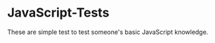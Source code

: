 JavaScript-Tests
================

These are simple test to test someone's basic JavaScript knowledge.
